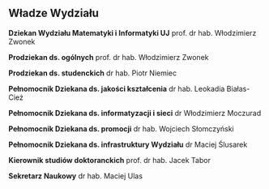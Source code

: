 ## Władze Wydziału

__Dziekan Wydziału Matematyki i Informatyki UJ__
prof. dr hab. Włodzimierz Zwonek

__Prodziekan ds. ogólnych__
prof. dr hab. Włodzimierz Zwonek

__Prodziekan ds. studenckich__
dr hab. Piotr Niemiec

__Pełnomocnik Dziekana ds. jakości kształcenia__
dr hab. Leokadia Białas-Cież

__Pełnomocnik Dziekana ds. informatyzacji i sieci__
dr Włodzimierz Moczurad

__Pełnomocnik Dziekana ds. promocji__
dr hab. Wojciech Słomczyński

__Pełnomocnik Dziekana ds. infrastruktury Wydziału__
dr Maciej Ślusarek

__Kierownik studiów doktoranckich__
prof. dr hab. Jacek Tabor

__Sekretarz Naukowy__
dr hab. Maciej Ulas